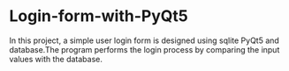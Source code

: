 # Login-form-with-PyQt5

In this project, a simple user login form is designed using sqlite PyQt5 and database.The program performs the login process by comparing the input values with the database.
